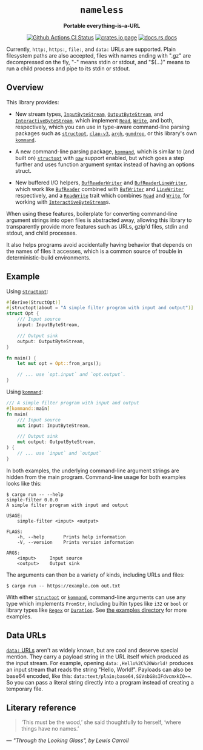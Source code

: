 <div align="center">
  <h1><code>nameless</code></h1>

  <p>
    <strong>Portable everything-is-a-URL</strong>
  </p>

  <p>
    <a href="https://github.com/sunfishcode/nameless/actions?query=workflow%3ACI"><img src="https://github.com/sunfishcode/nameless/workflows/CI/badge.svg" alt="Github Actions CI Status" /></a>
    <a href="https://crates.io/crates/nameless"><img src="https://img.shields.io/crates/v/nameless.svg" alt="crates.io page" /></a>
    <a href="https://docs.rs/nameless"><img src="https://docs.rs/nameless/badge.svg" alt="docs.rs docs" /></a>
  </p>
</div>

Currently, `http:`, `https:`, `file:`, and `data:` URLs are supported. Plain
filesystem paths are also accepted, files with names ending with ".gz" are
decompressed on the fly, "-" means stdin or stdout, and "$(...)" means to run
a child process and pipe to its stdin or stdout.

## Overview

This library provides:

 - New stream types, [`InputByteStream`], [`OutputByteStream`], and
   [`InteractiveByteStream`], which implement [`Read`], [`Write`], and both,
   respectively, which you can use in type-aware command-line parsing
   packages such as [`structopt`], [`clap-v3`], [`argh`], [`gumdrop`], or this
   library's own [`kommand`].

 - A new command-line parsing package, [`kommand`], which is similar to
   (and built on) [`structopt`] with [`paw`] support enabled, but which goes
   a step further and uses function argument syntax instead of having an
   options struct.

 - New buffered I/O helpers, [`BufReaderWriter`] and [`BufReaderLineWriter`],
   which work like [`BufReader`] combined with [`BufWriter`] and [`LineWriter`]
   respectively, and a [`ReadWrite`] trait which combines [`Read`] and [`Write`],
   for working with [`InteractiveByteStream`]s.

When using these features, boilerplate for converting command-line argument
strings into open files is abstracted away, allowing this library to
transparently provide more features such as URLs, gzip'd files, stdin and
stdout, and child processes.

It also helps programs avoid accidentally having behavior that depends on
the names of files it accesses, which is a common source of trouble in
deterministic-build environments.

[`structopt`]: https://crates.io/crates/structopt
[`clap-v3`]: https://crates.io/crates/clap-v3
[`argh`]: https://crates.io/crates/argh
[`gumdrop`]: https://crates.io/crates/gumdrop
[`paw`]: https://crates.io/crates/paw
[`kommand`]: https://crates.io/crates/kommand
[`BufReader`]: https://doc.rust-lang.org/stable/std/io/struct.BufReader.html
[`BufWriter`]: https://doc.rust-lang.org/stable/std/io/struct.BufWriter.html
[`LineWriter`]: https://doc.rust-lang.org/stable/std/io/struct.LineWriter.html
[`Read`]: https://doc.rust-lang.org/stable/std/io/trait.Read.html
[`Write`]: https://doc.rust-lang.org/stable/std/io/trait.Write.html

## Example

Using [`structopt`]:

```rust
#[derive(StructOpt)]
#[structopt(about = "A simple filter program with input and output")]
struct Opt {
    /// Input source
    input: InputByteStream,

    /// Output sink
    output: OutputByteStream,
}

fn main() {
    let mut opt = Opt::from_args();

    // ... use `opt.input` and `opt.output`.
}
```

Using [`kommand`]:

```rust
/// A simple filter program with input and output
#[kommand::main]
fn main(
    /// Input source
    mut input: InputByteStream,

    /// Output sink
    mut output: OutputByteStream,
) {
    // ... use `input` and `output`
}
```

In both examples, the underlying command-line argument strings are hidden
from the main program. Command-line usage for both examples looks like this:

```
$ cargo run -- --help
simple-filter 0.0.0
A simple filter program with input and output

USAGE:
    simple-filter <input> <output>

FLAGS:
    -h, --help       Prints help information
    -V, --version    Prints version information

ARGS:
    <input>     Input source
    <output>    Output sink
```

The arguments can then be a variety of kinds, including URLs and files:
```
$ cargo run -- https://example.com out.txt
```

With either [`structopt`] or [`kommand`], command-line arguments can
use any type which implements `FromStr`, including builtin types like `i32` or `bool`
or library types like [`Regex`] or [`Duration`]. See [the examples directory] for
more examples.

[`InputByteStream`]: https://docs.rs/nameless/latest/nameless/struct.InputByteStream.html
[`OutputByteStream`]: https://docs.rs/nameless/latest/nameless/struct.OutputByteStream.html
[`InputTextStream`]: https://docs.rs/nameless/latest/nameless/struct.InputTextStream.html
[`OutputTextStream`]: https://docs.rs/nameless/latest/nameless/struct.OutputTextStream.html
[`InteractiveByteStream`]: https://docs.rs/nameless/latest/nameless/struct.InteractiveByteStream.html
[`BufReaderWriter`]: https://docs.rs/nameless/latest/nameless/struct.BufReaderWriter.html
[`BufReaderLineWriter`]: https://docs.rs/nameless/latest/nameless/struct.BufReaderLineWriter.html
[`ReadWrite`]: https://docs.rs/nameless/latest/nameless/trait.ReadWrite.html
[`Regex`]: https://docs.rs/regex/latest/regex/struct.Regex.html
[`Duration`]: https://docs.rs/humantime/latest/humantime/struct.Duration.html
[the examples directory]: examples

## Data URLs

[`data:` URLs] aren't as widely known, but are cool and deserve special
mention. They carry a payload string in the URL itself which produced as the
input stream. For example, opening `data:,Hello%2C%20World!` produces an
input stream that reads the string "Hello, World!". Payloads can also be
base64 encoded, like this: `data:text/plain;base64,SGVsbG8sIFdvcmxkIQ==`.
So you can pass a literal string directly into a program instead of creating
a temporary file.

[`data:` URLs]: https://fetch.spec.whatwg.org/#data-urls

## Literary reference

> ‘This must be the wood,’ she said thoughtfully to herself, ‘where things
> have no names.’

— <cite>"Through the Looking Glass", by Lewis Carroll</cite>
